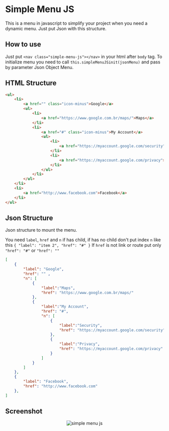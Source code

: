 # Simple Menu JS

This is a menu in javascript to simplify your project when you need a dynamic menu. Just put Json with this structure.  

## How to use

Just put `<nav class="simple-menu-js"></nav>` in your html after `body` tag.
To initialize menu you need to call `this.simpleMenuJSinit(jsonMenu)` and pass by parameter Json Object Menu.

## HTML Structure
```html
<ul>
    <li>
        <a href="" class="icon-minus">Google</a>
        <ul>
            <li>
                <a href="https://www.google.com.br/maps/">Maps</a>
            </li>
            <li>
                <a href="#" class="icon-minus">My Account</a>
                <ul>
                    <li>
                        <a href="https://myaccount.google.com/security">Security</a>
                    </li>
                    <li>
                        <a href="https://myaccount.google.com/privacy">Privacy</a>
                    </li>
                </ul>
            </li>
        </ul>
    </li>
    <li>
        <a href="http://www.facebook.com">Facebook</a>
    </li>
</ul>
```

## Json Structure 
Json structure to mount the menu.

You need `label`, `href` and `n` if has child, if has no child don't put index `n` like this `{ "label": "item 2", "href": "#" }`
If `href` is not link or route put only `"href": "#"` or `"href": ""`

```json
[
    { 
        "label": "Google", 
        "href": "" , 
        "n": [
            {
                "label":"Maps", 
                "href": "https://www.google.com.br/maps/"
            },
            {
                "label":"My Account", 
                "href": "#",
                "n": [
                    {
                        "label":"Security",
                        "href": "https://myaccount.google.com/security"
                    },
                    {
                        "label":"Privacy",
                        "href": "https://myaccount.google.com/privacy"
                    }
                ]
            }   
        ]
    },
    { 
        "label": "Facebook", 
        "href": "http://www.facebook.com" 
    },
]
```

## Screenshot

<div style="text-align:center">
	<img src="https://sambrmg.github.io/simpleMenuJS/docs/simpleMenuJS.png" alt="simple menu js">
</div>
